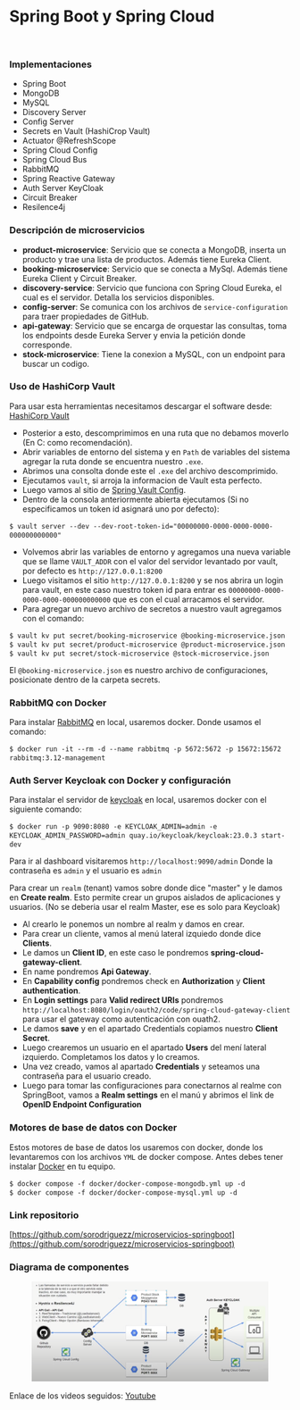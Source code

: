 # Spring Boot y Spring Cloud

<figure><img src="https://user-images.githubusercontent.com/33158051/103466606-760a4000-4d14-11eb-9941-2f3d00371471.png" alt=""><figcaption></figcaption></figure>

### Implementaciones

* Spring Boot
* MongoDB
* MySQL
* Discovery Server
* Config Server
* Secrets en Vault (HashiCrop Vault)
* Actuator @RefreshScope
* Spring Cloud Config
* Spring Cloud Bus
* RabbitMQ
* Spring Reactive Gateway
* Auth Server KeyCloak
* Circuit Breaker
* Resilence4j

### Descripción de microservicios

* **product-microservice**: Servicio que se conecta a MongoDB, inserta un producto y trae una lista de productos. Además tiene Eureka Client.
* **booking-microservice**: Servicio que se conecta a MySql. Además tiene Eureka Client y Circuit Breaker.
* **discovery-service**: Servicio que funciona con Spring Cloud Eureka, el cual es el servidor. Detalla los servicios disponibles.
* **config-server**: Se comunica con los archivos de `service-configuration` para traer propiedades de GitHub.
* **api-gateway**: Servicio que se encarga de orquestar las consultas, toma los endpoints desde Eureka Server y envia la petición donde corresponde.
* **stock-microservice**: Tiene la conexion a MySQL, con un endpoint para buscar un codigo.

### Uso de HashiCorp Vault

Para usar esta herramientas necesitamos descargar el software desde: [HashiCorp Vault](https://developer.hashicorp.com/vault/install?product_intent=vault)

* Posterior a esto, descomprimimos en una ruta que no debamos moverlo (En C: como recomendación).
* Abrir variables de entorno del sistema y en `Path` de variables del sistema agregar la ruta donde se encuentra nuestro `.exe`.
* Abrimos una consolta donde este el `.exe` del archivo descomprimido.
* Ejecutamos `vault`, si arroja la informacion de Vault esta perfecto.
* Luego vamos al sitio de [Spring Vault Config](https://spring.io/guides/gs/vault-config/).
* Dentro de la consola anteriormente abierta ejecutamos (Si no especificamos un token id asignará uno por defecto):

```=bash
$ vault server --dev --dev-root-token-id="00000000-0000-0000-0000-000000000000"
```

* Volvemos abrir las variables de entorno y agregamos una nueva variable que se llame `VAULT_ADDR` con el valor del servidor levantado por vault, por defecto es `http://127.0.0.1:8200`
* Luego visitamos el sitio `http://127.0.0.1:8200` y se nos abrira un login para vault, en este caso nuestro token id para entrar es `00000000-0000-0000-0000-000000000000` que es con el cual arracamos el servidor.
* Para agregar un nuevo archivo de secretos a nuestro vault agregamos con el comando:

```=bash
$ vault kv put secret/booking-microservice @booking-microservice.json
$ vault kv put secret/product-microservice @product-microservice.json
$ vault kv put secret/stock-microservice @stock-microservice.json
```

El `@booking-microservice.json` es nuestro archivo de configuraciones, posicionate dentro de la carpeta secrets.

### RabbitMQ con Docker

Para instalar [RabbitMQ](https://www.rabbitmq.com/download.html) en local, usaremos docker. Donde usamos el comando:

```=bash
$ docker run -it --rm -d --name rabbitmq -p 5672:5672 -p 15672:15672 rabbitmq:3.12-management
```

### Auth Server Keycloak con Docker y configuración

Para instalar el servidor de [keycloak](https://www.keycloak.org/getting-started/getting-started-docker) en local, usaremos docker con el siguiente comando:

```=bash
$ docker run -p 9090:8080 -e KEYCLOAK_ADMIN=admin -e KEYCLOAK_ADMIN_PASSWORD=admin quay.io/keycloak/keycloak:23.0.3 start-dev
```

Para ir al dashboard visitaremos `http://localhost:9090/admin` Donde la contraseña es `admin` y el usuario es `admin`

Para crear un `realm` (tenant) vamos sobre donde dice "master" y le damos en **Create realm**. Esto permite crear un grupos aislados de aplicaciones y usuarios. (No se deberia usar el realm Master, ese es solo para Keycloak)

* Al crearlo le ponemos un nombre al realm y damos en crear.
* Para crear un cliente, vamos al menú lateral izquiedo donde dice **Clients**.
* Le damos un **Client ID**, en este caso le pondremos **spring-cloud-gateway-client**.
* En name pondremos **Api Gateway**.
* En **Capability config** pondremos check en **Authorization** y **Client authentication**.
* En **Login settings** para **Valid redirect URIs** pondremos `http://localhost:8080/login/oauth2/code/spring-cloud-gateway-client` para usar el gateway como autenticación con ouath2.
* Le damos **save** y en el apartado Credentials copiamos nuestro **Client Secret**.
* Luego crearemos un usuario en el apartado **Users** del mení lateral izquierdo. Completamos los datos y lo creamos.
* Una vez creado, vamos al apartado **Credentials** y seteamos una contraseña para el usuario creado.
* Luego para tomar las configuraciones para conectarnos al realme con SpringBoot, vamos a **Realm settings** en el manú y abrimos el link de **OpenID Endpoint Configuration**

### Motores de base de datos con Docker

Estos motores de base de datos los usaremos con docker, donde los levantaremos con los archivos `YML` de docker compose. Antes debes tener instalar [Docker](https://www.docker.com/products/docker-desktop/) en tu equipo.

```=bash
$ docker compose -f docker/docker-compose-mongodb.yml up -d
$ docker compose -f docker/docker-compose-mysql.yml up -d
```

### Link repositorio

[https://github.com/sorodriguezz/microservicios-springboot](https://github.com/sorodriguezz/microservicios-springboot)

### Diagrama de componentes

<figure><img src="../.gitbook/assets/image (2) (1) (1).png" alt=""><figcaption></figcaption></figure>

Enlace de los videos seguidos: [Youtube](https://www.youtube.com/watch?v=-ksmE3KoX9U\&list=PL145AyWAbMDhwUbBL74s1D2ZV9EqBaQ1t)

